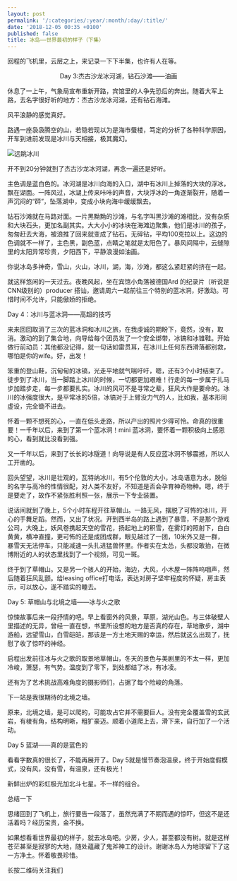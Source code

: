 ```yaml
---
layout: post
permalink: '/:categories/:year/:month/:day/:title/'
date: '2018-12-05 00:35 +0100'
published: false
title: 冰岛——世界最初的样子（下集）
---
```

回程的飞机里，云层之上，来记录一下下半集，也许有人在等。

<center>Day 3:杰古沙龙冰河湖，钻石沙滩——油画</center>

休息了一上午，气象局宣布重新开路，宾馆里的人争先恐后的奔出。随着大军上路，去名字很好听的地方：杰古沙龙冰河湖，还有钻石海滩。

风平浪静的感觉真好。

路遇一座袅袅腾空的山，若隐若现以为是海市蜃楼，笃定的分析了各种科学原因，开车到进前发现是冰川与天相接，极其魔幻。

![远眺冰川]({{site.baseurl}}/uploads/img_4676.jpg)

开不到20分钟就到了杰古沙龙冰河湖，再念一遍还是好听。

主色调是蓝白色的。冰河湖是冰川向海的入口，湖中有冰川上掉落的大块的浮冰，飘在湖面。一阵风过，冰湖上传来咔咔的声音，大块浮冰的一角逐渐裂开，随着一声沉闷的“砰”，坠落湖中，变成小块向海中缓缓飘去。





钻石沙滩就在马路对面。一片黑黝黝的沙滩，与名字叫黑沙滩的滩相比，没有杂质和大块石头，更加名副其实。大大小小的冰块在海滩边聚集，他们是冰川的孩子，匆匆赶去大海，被浪推了回来就变成了钻石。无碎钻，平均100克拉以上。这边的色调就不一样了，主色黑，副色蓝，点睛之笔就是太阳色了。暴风间隔中，云缝隙里的太阳异常珍贵，夕阳西下，平静浪漫如油画。





你说冰岛多神奇，雪山，火山，冰川，湖，海，沙滩，都这么紧赶紧的挤在一起。

就这样悠闲的一天过去。夜晚风起，坐在宾馆小角落被德国Ard 的纪录片（听说是CNN级别的）producer 搭讪，邀请周六一起前往三个特别的蓝冰洞，好激动。可惜时间不允许，只能傲娇的拒绝。

Day 4：冰川与蓝冰洞——高超的技巧

来来回回取消了三次的蓝冰洞和冰川之旅，在我虔诚的期盼下，竟然，没有，取消。激动的到了集合地，向导给每个团员发了一个安全绑带，冰镐和冰锥鞋。开始做行前动员：其他都没记得，就一句话如雷贯耳，在冰川上任何东西滑落都别救，哪怕是你的wife。好，出发！



笨重的登山鞋，沉甸甸的冰镐，光走平地就气喘吁吁，嗯，还有3个小时结束了。徒步到了冰川，当一脚踏上冰川的时候，一切都更加艰难！行走的每一步属于扎马步加踏步走，每一步都要扎实。冰川的风可不是寻常之辈，狂风大作是要命的。冰川的冰强度很大，是平常冰的5倍，冰镐对于上臂没力气的人，比如我，基本形同虚设，完全锄不进去。



怀着一颗不想死的心，一直在低头走路，所以产出的照片少得可怜。命真的很重要！一千年以后，来到了第一个蓝冰洞！mini 蓝冰洞，要怀着一颗积极向上感恩的心，看到就比没看到强。



又一千年以后，来到了长长的冰隧道！向导说是有人反应蓝冰洞不够震撼，所以人工开凿的。



回头望望，冰川是壮观的，瓦特纳冰川，有5个伦敦的大小，冰岛语意为水，脱俗的名字与高冷的性情很配，对人类不友好，不知道是否会孕育神奇物种。嗯，终于是要走了，故作不紧张胜利照一张，展示一下专业装置。



说话间就到了晚上，5个小时车程开往草帽山。一路无风，摆脱了可怖的冰川，开心的手舞足蹈。然而，又出了状况。开到西半岛的路上遇到了暴雪，不是那个游戏公司，大晚上，妖风卷携起天空的雪花，扬起地上的积雪，在雾灯的照射下，白白黄黄，横冲直撞，更可怖的还是成团成群，眼见越过了一团，10米外又是一群，暴雪天无法停车，只能减速一头扎进猛兽怀里。作者实在太怂，头都没敢抬，在微博附近的人的状态里找到了一个视频，可见一斑。



终于到了草帽山。又是另一个骇人的开始，海边，大风，小木屋一阵阵呜咽声，然后随着狂风乱颤。给leasing office打电话，表达对房子坚牢程度的怀疑，房主表示，可以放心，遂不踏实的睡去。

Day 5: 草帽山与北境之墙——冰与火之歌



惊悚故事后来一段抒情的吧。早上看窗外的风景，草原，湖光山色。与三体破壁人里描述的无异，曾经一直在想，书里所设想的地方是否真的存在，草地散步，湖中游船，远望雪山，白雪皑皑，那该是一方土地天赐的幸运，然后就这么出现了，抚慰了收了惊吓的神经。



启程出发前往冰与火之歌的取景地草帽山，冬天的景色与美剧里的不太一样，更加冷峻，萧瑟，有气势。温度到了零下，到处都结了冰，有冰凌。



还有为了艺术挑战高难角度的摄影师们，占据了每个险峻的角落。



下一站是我很期待的北境之墙。



原来，北境之墙，是可以爬的，可能攻占它并不需要巨人。没有完全覆盖雪的玄武岩，有棱有角，结构明晰，粗犷豪迈。顺着小道爬上去，滑下来，自行加了一个活动。

Day 5 蓝湖——真的是蓝色的





看看字数真的很长了，不能再展开了。Day 5就是慢节奏泡温泉，终于开始度假模式，没有风，没有雪，有温泉，还有极光！



新鲜出炉的彩虹极光加北斗七星。不一样的组合。

总结一下

思绪回到了飞机上，旅行要告一段落了，虽然充满了不期而遇的惊吓，但这不是还活着吗？经历宝贵，金不换。

如果想看看世界最初的样子，就去冰岛吧。少房，少人，甚至都没有树。就是这样苍茫甚至是寂寥的大地，随处蕴藏了鬼斧神工的设计。谢谢冰岛人为地球留下了这一方净土。怀着敬畏珍惜。



长按二维码关注我们




